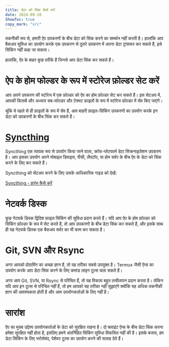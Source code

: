 ```yaml
---
title: डेटा को सिंक कैसे करें  
date: 2024-09-20  
ShowToc: true
copy_mark: "src"
---
```


तकनीकी रूप से, हमारी ऐप उपकरणों के बीच डेटा को सिंक करने का समर्थन नहीं करती है। हालांकि आप बैकअप सुविधा का उपयोग करके एक उपकरण से दूसरे उपकरण में अपना डेटा ट्रांसफर कर सकते हैं, इसे सिंकिंग नहीं कहा जा सकता।

हालांकि, ऐप के बाहर कुछ तरीके हैं जिनसे आप डेटा सिंक कर सकते हैं।

# ऐप के होम फोल्डर के रूप में स्टोरेज फ़ोल्डर सेट करें

आप अपने उपकरण की स्टोरेज में एक फ़ोल्डर को ऐप का होम फ़ोल्डर सेट कर सकते हैं। इस सेटअप में, आपकी किताबें और अध्याय सब-फोल्डर और टेक्स्ट फ़ाइलों के रूप में स्टोरेज फ़ोल्डर में सेव किए जाएंगे।

चूंकि ये पहले से ही फ़ाइलों के रूप में सेव हैं, आप बाहरी फ़ाइल-सिंकिंग उपकरणों का उपयोग करके इन डेटा को उपकरणों के बीच सिंक कर सकते हैं।

# [Syncthing](https://play.google.com/store/apps/details?id=com.nutomic.syncthingandroid)

Syncthing एक व्यापक रूप से उपयोग किया जाने वाला, क्रॉस-प्लेटफार्म डेटा सिंक्रनाइज़ेशन उपकरण है। आप इसका उपयोग अपने मोबाइल डिवाइस, पीसी, लैपटॉप, या होम सर्वर के बीच ऐप के डेटा को सिंक करने के लिए कर सकते हैं।

Syncthing को सेटअप करने के लिए उसके आधिकारिक गाइड को देखें:

[Syncthing - प्रारंभ कैसे करें](https://docs.syncthing.net/intro/getting-started.html#getting-started)

# नेटवर्क डिस्क

कुछ नेटवर्क डिस्क द्विदिश फ़ाइल सिंकिंग की सुविधा प्रदान करते हैं। यदि आप ऐप के होम फ़ोल्डर को सिंकिंग फ़ोल्डर के रूप में सेट करते हैं, तो आप उपकरणों के बीच डेटा सिंक कर सकते हैं, और इसके साथ ही यह नेटवर्क डिस्क एक बैकअप सर्वर का भी काम कर सकता है।

# Git, SVN और Rsync

अगर आपको प्रोग्रामिंग का अच्छा ज्ञान है, तो यह तरीका सबसे उपयुक्त है। Termux जैसी ऐप्स का उपयोग करके आप डेटा सिंक करने के लिए कमांड लाइन टूल्स चला सकते हैं।

अगर आप Git, SVN, या Rsync से परिचित हैं, तो यह विकल्प बहुत लचीलापन प्रदान करता है। लेकिन यदि आप इन टूल्स से परिचित नहीं हैं, तो हम आपको यह तरीका नहीं सुझाएंगे क्योंकि यह अधिक तकनीकी ज्ञान की आवश्यकता होती है और आम उपयोगकर्ताओं के लिए नहीं है।

# सारांश

ऐप का मुख्य उद्देश्य उपयोगकर्ताओं के डेटा को सुरक्षित रखना है। दो क्लाइंट ऐप्स के बीच डेटा सिंक करना हमेशा सुरक्षित नहीं होता है, इसलिए हमने अंतर्निहित सिंकिंग सुविधा विकसित नहीं की है। इसके बजाय, हम डेटा सिंकिंग के लिए भरोसेमंद, पेशेवर टूल्स का उपयोग करने की सलाह देते हैं।
